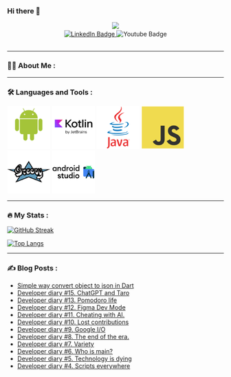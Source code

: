 ### Hi there 👋

<div id="header" align="center">
  <img src="https://media.giphy.com/media/M9gbBd9nbDrOTu1Mqx/giphy.gif" width="100"/>
</div>

<div id="badges" align="center">
  <a href="https://www.linkedin.com/in/yauheni-slizh-5b7a7236/">
    <img src="https://img.shields.io/badge/LinkedIn-blue?style=for-the-badge&logo=linkedin&logoColor=white" alt="LinkedIn Badge"/>
  </a>
  <a>
    <img src="https://img.shields.io/github/stars/kiolk?style=social" alt="Youtube Badge"/>
   </a>
</div>

<div align="center">
  <img src="https://komarev.com/ghpvc/?username=kiolk&style=flat-square&color=blue" alt=""/>
</div>

---

### :woman_technologist: About Me :

---

### :hammer_and_wrench: Languages and Tools :
<div>
  <img src="https://raw.githubusercontent.com/devicons/devicon/master/icons/android/android-original-wordmark.svg" title="Android" alt="Android" height="100" width="100"/>
  <img src="https://github.com/devicons/devicon/blob/master/icons/kotlin/kotlin-original-wordmark.svg" title="Kotlin" alt="Kotli" height="100" width="100"/>
  <img src="https://github.com/devicons/devicon/blob/master/icons/java/java-original-wordmark.svg" title="Java" alt="Java" height="100" width="100"/>
  <img src="https://github.com/devicons/devicon/blob/master/icons/javascript/javascript-original.svg" title="Js" alt="Js" height="100" width="100"/>
  <img src="https://github.com/devicons/devicon/blob/master/icons/groovy/groovy-original.svg" title="Groovy" alt="Groovy" height="100" width="100"/>
  <img src="https://github.com/devicons/devicon/blob/master/icons/androidstudio/androidstudio-original-wordmark.svg" title="AndroidStudio" alt="AndroidStudiohttps://github.com/devicons/devicon/blob/master/icons/androidstudio/androidstudio-original-wordmark.svg" height="100" width="100"/>
</div>

<!--
**Kiolk/Kiolk** is a ✨ _special_ ✨ repository because its `README.md` (this file) appears on your GitHub profile.

Here are some ideas to get you started:

- 🔭 I’m currently working on ...
- 🌱 I’m currently learning ...
- 👯 I’m looking to collaborate on ...
- 🤔 I’m looking for help with ...
- 💬 Ask me about ...
- 📫 How to reach me: ...
- 😄 Pronouns: ...
- ⚡ Fun fact: ...
-->
---

### :fire: My Stats :
[![GitHub Streak](http://github-readme-streak-stats.herokuapp.com?user=Kiolk&theme=dark&background=000000)](https://git.io/streak-stats)

[![Top Langs](https://github-readme-stats.vercel.app/api/top-langs/?username=Kiolk)](https://github.com/anuraghazra/github-readme-stats)

---

### :writing_hand: Blog Posts :
<!-- BLOG-POST-LIST:START -->
- [Simple way convert object to json in Dart](https://dev.to/kiolk/simple-way-to-convert-object-json-in-dart-4ioh)
- [Developer diary #15. ChatGPT and Taro](https://dev.to/kiolk/developer-diary-15-chatgpt-and-taro-4l36)
- [Developer diary #13. Pomodoro life](https://dev.to/kiolk/developer-diary-13-pomodoro-life-38hc)
- [Developer diary #12. Figma Dev Mode](https://dev.to/kiolk/developer-diary-12-figma-dev-mode-50a7)
- [Developer diary #11. Cheating with AI.](https://dev.to/kiolk/developer-diary-11-cheating-with-ai-2k0l)
- [Developer diary #10. Lost contributions](https://dev.to/kiolk/developer-diary-10-lost-contributions-1095)
- [Developer diary #9. Google I/O](https://dev.to/kiolk/developer-diary-9-google-io-2om7)
- [Developer diary #8. The end of the era.](https://dev.to/kiolk/developer-diary-8-the-end-of-the-era-31dc)
- [Developer diary #7. Variety](https://dev.to/kiolk/developer-diary-7-cicd-282p)
- [Developer diary #6. Who is main?](https://dev.to/kiolk/developer-diary-6-who-is-main-1fd9)
- [Developer diary #5. Technology is dying](https://dev.to/kiolk/developer-diary-5-technology-is-dying-23)
- [Developer diary #4. Scripts everywhere](https://dev.to/kiolk/developer-diary-4-scripts-everywhere-497p)
<!-- BLOG-POST-LIST:END -->

